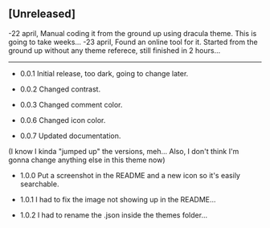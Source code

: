 ## [Unreleased]

-22 april, Manual coding it from the ground up using dracula theme. This is going to take weeks...
-23 april, Found an online tool for it. Started from the ground up without any theme referece, still finished in 2 hours...



---

- 0.0.1 Initial release, too dark, going to change later.

- 0.0.2 Changed contrast.

- 0.0.3 Changed comment color.

- 0.0.6 Changed icon color.

- 0.0.7 Updated documentation.


(I know I kinda "jumped up" the versions, meh... Also, I don't think I'm gonna change anything else in this theme now)
- 1.0.0 Put a screenshot in the README and a new icon so it's easily searchable.

- 1.0.1 I had to fix the image not showing up in the README...
- 1.0.2 I had to rename the .json inside the themes folder...